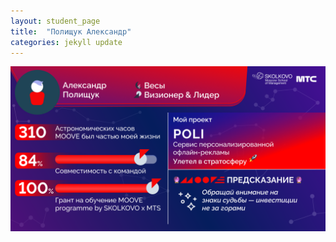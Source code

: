 ```yaml
---
layout: student_page
title:  "Полищук Александр"
categories: jekyll update
---
```

<img class="img-fluid" src="/img/posts/Полищук Александр.png" alt="moove-2">
